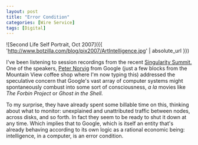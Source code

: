 ```yaml
---
layout: post
title: "Error Condition"
categories: [Wire Service]
tags: [Digital]
---
```



![Second Life Self Portrait, Oct 2007]({{ 'http://www.botzilla.com/blog/pix2007/ArtIntelligence.jpg' | absolute_url }})


I've been listening to session recordings from the recent <a href="http://www.singinst.org/summit2007/">Singularity Summit.</a> One of the speakers, <a href="http://www.singinst.org/summit2007/speakers/norvig/">Peter Norvig</a> from Google (just a few blocks from the Mountain View coffee shop where I'm now typing this) addressed the speculative concern that Google's vast array of computer systems might spontaneously combust into some sort of consciousness, <i>a la</i> movies like <cite>The Forbin Project</cite> or <cite>Ghost in the Shell.</cite>

To my surprise, they have already spent some billable time on this, thinking about what to monitor: unexplained and unattributed traffic between nodes, across disks, and so forth. In fact they seem to be ready to shut it down at any time. Which implies that to Google, which is itself an entity that's already behaving according to its own logic as a rational economic being: intelligence, in a computer, is an error condition.
